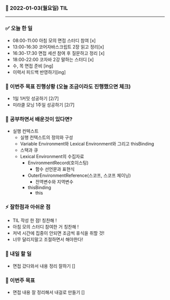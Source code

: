 ### 📆 2022-01-03(월요일) TIL

---

### ✅ 오늘 한 일

- 08:00-11:00 아침 모의 면접 스터디 참여 [x]
- 13:00-16:30 코어자바스크립트 2장 읽고 정리[x]
- 16:30-17:30 면접 세션 참여 후 질문하고 정리 [x]
- 18:00-22:00 코자바 2강 말하는 스터디 [x]
- 수, 목 면접 준비 [ing]
- 이력서 피드백 반영하기[ing]

### 🐎 이번주 목표 진행상황 (오늘 조금이라도 진행했으면 체크)

- 1일 1커밋 성공하기 [2/7]
- 미라클 모닝 1주일 성공하기 [2/7]

### 🤔 공부하면서 배운것이 있다면?

- 실행 컨텍스트
  - 실행 컨텍스트의 정의와 구성
  - Variable Environment와 Lexical Environment와 그리고 thisBinding
  - 스택과 큐
  - Lexical Environment의 수집자료
    - EnvironmentRecord(호이스팅)
      - 함수 선언문과 표현식
    - OuterEnvironmentReference(스코프, 스코프 체이닝)
      - 전역변수와 지역변수
    - thisBinding
      - this

### ⚡ 잘한점과 아쉬운 점

- TIL 작성 한 점! 칭찬해 !
- 아침 모의 스터디 참여한 거 칭찬해 !
- 저녁 시간에 집중이 안되면 조금씩 휴식을 취할 것!
- 너무 달리지말고 조절하면서 해야한다!

### 🚀 내일 할 일

- 면접 갔다와서 내용 정리 잘하기 []

### 🎯 이번주 목표

- 면접 내용 잘 정리해서 내걸로 만들기 []
